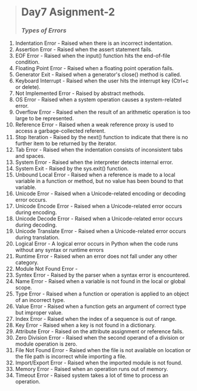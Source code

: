 > # Day7 Asignment-2
> ### *Types of Errors*
1. Indentation Error - Raised when there is an incorrect indentation.
2. Assertion Error - Raised when the assert statement fails.
3. EOF Error - Raised when the input() function hits the end-of-file condition.
4. Floating Point Error - Raised when a floating point operation fails.
5. Generator Exit - Raised when a generator's close() method is called.
6. Keyboard Interrupt - Raised when the user hits the interrupt key (Ctrl+c or delete).
7. Not Implemented Error - Raised by abstract methods.
8. OS Error - Raised when a system operation causes a system-related error.
9. Overflow Error - Raised when the result of an arithmetic operation is too large to be represented.
10. Reference Error - Raised when a weak reference proxy is used to access a garbage-collected referent.
11. Stop Iteration - Raised by the next() function to indicate that there is no further item to be returned by the iterator.
12. Tab Error - Raised when the indentation consists of inconsistent tabs and spaces.
13. System Error - Raised when the interpreter detects internal error.
14. System Exit - Raised by the sys.exit() function.
15. Unbound Local Error - Raised when a reference is made to a local variable in a function or method, but no value has been bound to that variable.
16. Unicode Error -	Raised when a Unicode-related encoding or decoding error occurs.
17. Unicode Encode Error - Raised when a Unicode-related error occurs during encoding.
18. Unicode Decode Error - Raised when a Unicode-related error occurs during decoding.
19. Unicode Translate Error	- Raised when a Unicode-related error occurs during translation.
20. Logical Error - A logical error occurs in Python when the code runs without any syntax or runtime errors
21. Runtime Error - Raised when an error does not fall under any other category.
22. Module Not Found Error - 
23. Syntex Error - Raised by the parser when a syntax error is encountered.
24. Name Error - Raised when a variable is not found in the local or global scope.
25. Type Error - Raised when a function or operation is applied to an object of an incorrect type.
26. Value Error - Raised when a function gets an argument of correct type but improper value.
27. Index Error - Raised when the index of a sequence is out of range.
28. Key Error - Raised when a key is not found in a dictionary.
29. Attribute Error - Raised on the attribute assignment or reference fails.
30. Zero Division Error - Raised when the second operand of a division or module operation is zero.
31. File Not Found Error - Raised when the file is not available on location or the file path is incorrect while importing a file.
32. Import/Export Error - Raised when the imported module is not found.
33. Memory Error - Raised when an operation runs out of memory.
34. Timeout Error - Raised system takes a lot of time to process an operation.